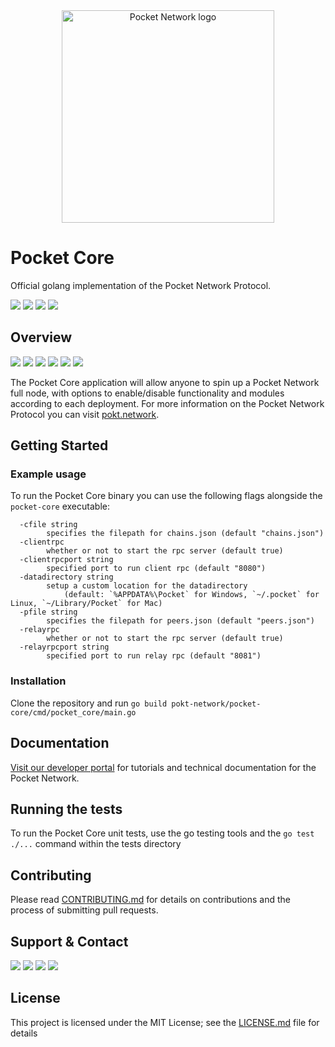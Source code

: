 <div align="center">
  <a href="https://www.pokt.network">
    <img src="https://pokt.network/wp-content/uploads/2019/11/pocket-logo.png" alt="Pocket Network logo" width="340"/>
  </a>
</div>

# Pocket Core

Official golang implementation of the Pocket Network Protocol.
<div>
  <a href="https://godoc.org/github.com/pokt-network/pocket-core"><img src="https://img.shields.io/badge/godoc-reference-blue.svg"/></a>
  <a href="https://goreportcard.com/report/github.com/pokt-network/pocket-core"><img src="https://goreportcard.com/badge/github.com/pokt-network/pocket-core"/></a>
  <a href="https://golang.org"><img  src="https://img.shields.io/badge/golang-v1.11-red.svg"/></a>
  <a href="https://github.com/tools/godep" ><img src="https://img.shields.io/badge/godep-dependency-71a3d9.svg"/></a>
</div>

## Overview
<div>
    <a  href="https://github.com/pokt-network/pocket-core/releases"><img src="https://img.shields.io/github/release-pre/pokt-network/pocket-core.svg"/></a>
    <a href="https://circleci.com/gh/pokt-network/pocket-core"><img src="https://circleci.com/gh/pokt-network/pocket-core.svg?style=svg"/></a>
    <a  href="https://github.com/pokt-network/pocket-core/pulse"><img src="https://img.shields.io/github/contributors/pokt-network/pocket-core.svg"/></a>
    <a href="https://opensource.org/licenses/MIT"><img src="https://img.shields.io/badge/License-MIT-blue.svg"/></a>
    <!--<a href="https://github.com/pokt-network/pocket-core/pulse"><img src="https://img.shields.io/github/last-commit/pokt-network/pocket-core.svg"/></a>-->
    <a href="https://github.com/pokt-network/pocket-core/pulls"><img src="https://img.shields.io/github/issues-pr/pokt-network/pocket-core.svg"/></a>
    <a href="https://github.com/pokt-network/pocket-core/releases"><img src="https://img.shields.io/badge/platform-linux%20%7C%20windows%20%7C%20macos-pink.svg"/></a>
    <!--<a href="https://github.com/pokt-network/pocket-core/issues"><img src="https://img.shields.io/github/issues-closed/pokt-network/pocket-core.svg"/></a>-->
</div>

The Pocket Core application will allow anyone to spin up a Pocket Network full node, with options to enable/disable functionality and modules according to each deployment. For more information on the Pocket Network Protocol you can visit [pokt.network](https://pokt.network).

## Getting Started

### Example usage

To run the Pocket Core binary you can use the following flags alongside the `pocket-core` executable:
````
  -cfile string
    	specifies the filepath for chains.json (default "chains.json")
  -clientrpc
    	whether or not to start the rpc server (default true)
  -clientrpcport string
    	specified port to run client rpc (default "8080")
  -datadirectory string
    	setup a custom location for the datadirectory
        	(default: `%APPDATA%\Pocket` for Windows, `~/.pocket` for Linux, `~/Library/Pocket` for Mac)
  -pfile string
    	specifies the filepath for peers.json (default "peers.json")
  -relayrpc
    	whether or not to start the rpc server (default true)
  -relayrpcport string
    	specified port to run relay rpc (default "8081")
````

### Installation

Clone the repository and run `go build pokt-network/pocket-core/cmd/pocket_core/main.go`

## Documentation

[Visit our developer portal](https://pocket-network.readme.io) for tutorials and technical documentation for the Pocket Network.

## Running the tests

To run the Pocket Core unit tests, use the go testing tools and the `go test ./...` command within the tests directory

## Contributing

Please read [CONTRIBUTING.md](https://github.com/pokt-network/pocket-core/blob/master/README.md) for details on contributions and the process of submitting pull requests.

## Support & Contact

<div>
  <a  href="https://twitter.com/poktnetwork" ><img src="https://img.shields.io/twitter/url/http/shields.io.svg?style=social"></a>
  <a href="https://t.me/POKTnetwork"><img src="https://img.shields.io/badge/Telegram-blue.svg"></a>
  <a href="https://www.facebook.com/POKTnetwork" ><img src="https://img.shields.io/badge/Facebook-red.svg"></a>
  <a href="https://research.pokt.network"><img src="https://img.shields.io/discourse/https/research.pokt.network/posts.svg"></a>
</div>

## License

This project is licensed under the MIT License; see the [LICENSE.md](LICENSE.md) file for details
